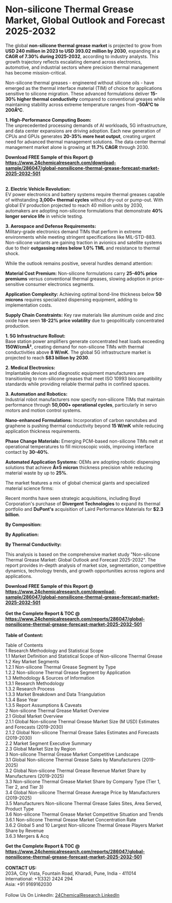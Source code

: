 <h1>Non-silicone Thermal Grease Market, Global Outlook and Forecast 2025-2032</h1><p>The global <strong>non-silicone thermal grease market</strong> is projected to grow from <strong>USD 240 million in 2023 to USD 393.02 million by 2030</strong>, expanding at a <strong>CAGR of 7.30% during 2025-2032</strong>, according to industry analysts. This growth trajectory reflects escalating demand across electronics, automotive, and industrial sectors where precision thermal management has become mission-critical.</p><p>Non-silicone thermal greases - engineered without silicone oils - have emerged as the thermal interface material (TIM) of choice for applications sensitive to silicone migration. These advanced formulations deliver <strong>15-30% higher thermal conductivity</strong> compared to conventional greases while maintaining stability across extreme temperature ranges from <strong>-50Â°C to 200Â°C</strong>.</p><p><strong>1. High-Performance Computing Boom:</strong><br>
The unprecedented processing demands of AI workloads, 5G infrastructure, and data center expansions are driving adoption. Each new generation of CPUs and GPUs generates <strong>20-35% more heat output</strong>, creating urgent need for advanced thermal management solutions. The data center thermal management market alone is growing at <strong>11.7% CAGR</strong> through 2030.</p><div><b>Download FREE Sample of this Report @ 
            <a href="https://www.24chemicalresearch.com/download-sample/286047/global-nonsilicone-thermal-grease-forecast-market-2025-2032-501">
            https://www.24chemicalresearch.com/download-sample/286047/global-nonsilicone-thermal-grease-forecast-market-2025-2032-501</a></b></div><br><p><strong>2. Electric Vehicle Revolution:</strong><br>
EV power electronics and battery systems require thermal greases capable of withstanding <strong>3,000+ thermal cycles</strong> without dry-out or pump-out. With global EV production projected to reach 40 million units by 2030, automakers are adopting non-silicone formulations that demonstrate <strong>40% longer service life</strong> in vehicle testing.</p><p><strong>3. Aerospace and Defense Requirements:</strong><br>
Military-grade electronics demand TIMs that perform in extreme environments while meeting stringent specifications like MIL-STD-883. Non-silicone variants are gaining traction in avionics and satellite systems due to their <strong>outgassing rates below 1.0% TML</strong> and resistance to thermal shock.</p><p>While the outlook remains positive, several hurdles demand attention:</p><p><strong>Material Cost Premium:</strong> Non-silicone formulations carry <strong>25-40% price premiums</strong> versus conventional thermal greases, slowing adoption in price-sensitive consumer electronics segments.</p><p><strong>Application Complexity:</strong> Achieving optimal bond-line thickness below <strong>50 microns</strong> requires specialized dispensing equipment, adding to implementation costs.</p><p><strong>Supply Chain Constraints:</strong> Key raw materials like aluminum oxide and zinc oxide have seen <strong>18-22% price volatility</strong> due to geopolitically concentrated production.</p><p><strong>1. 5G Infrastructure Rollout:</strong><br>
Base station power amplifiers generate concentrated heat loads exceeding <strong>150W/cmÂ²</strong>, creating demand for non-silicone TIMs with thermal conductivities above <strong>8 W/mK</strong>. The global 5G infrastructure market is projected to reach <strong>$83 billion by 2030</strong>.</p><p><strong>2. Medical Electronics:</strong><br>
Implantable devices and diagnostic equipment manufacturers are transitioning to non-silicone greases that meet ISO 10993 biocompatibility standards while providing reliable thermal paths in confined spaces.</p><p><strong>3. Automation and Robotics:</strong><br>
Industrial robot manufacturers now specify non-silicone TIMs that maintain performance through <strong>50,000+ operational cycles</strong>, particularly in servo motors and motion control systems.</p><p><strong>Nano-enhanced Formulations:</strong> Incorporation of carbon nanotubes and graphene is pushing thermal conductivity beyond <strong>15 W/mK</strong> while reducing application thickness requirements.</p><p><strong>Phase Change Materials:</strong> Emerging PCM-based non-silicone TIMs melt at operational temperatures to fill microscopic voids, improving interface contact by <strong>30-40%</strong>.</p><p><strong>Automated Application Systems:</strong> OEMs are adopting robotic dispensing solutions that achieve <strong>Â±5 micron</strong> thickness precision while reducing material waste by up to <strong>25%</strong>.</p><p>The market features a mix of global chemical giants and specialized material science firms:</p><p>Recent months have seen strategic acquisitions, including Boyd Corporation's purchase of <strong>Divergent Technologies</strong> to expand its thermal portfolio and <strong>DuPont's</strong> acquisition of Laird Performance Materials for <strong>$2.3 billion</strong>.</p><p><strong>By Composition:</strong></p><p><strong>By Application:</strong></p><p><strong>By Thermal Conductivity:</strong></p><p>This analysis is based on the comprehensive market study "Non-silicone Thermal Grease Market: Global Outlook and Forecast 2025-2032". The report provides in-depth analysis of market size, segmentation, competitive dynamics, technology trends, and growth opportunities across regions and applications.</p><div><b>Download FREE Sample of this Report @ 
            <a href="https://www.24chemicalresearch.com/download-sample/286047/global-nonsilicone-thermal-grease-forecast-market-2025-2032-501">
            https://www.24chemicalresearch.com/download-sample/286047/global-nonsilicone-thermal-grease-forecast-market-2025-2032-501</a></b></div><br><div><b>Get the Complete Report & TOC @ 
            <a href="https://www.24chemicalresearch.com/reports/286047/global-nonsilicone-thermal-grease-forecast-market-2025-2032-501">
            https://www.24chemicalresearch.com/reports/286047/global-nonsilicone-thermal-grease-forecast-market-2025-2032-501</a></b></div><br>
            <b>Table of Content:</b><p>Table of Contents<br />
1 Research Methodology and Statistical Scope<br />
1.1 Market Definition and Statistical Scope of Non-silicone Thermal Grease<br />
1.2 Key Market Segments<br />
1.2.1 Non-silicone Thermal Grease Segment by Type<br />
1.2.2 Non-silicone Thermal Grease Segment by Application<br />
1.3 Methodology & Sources of Information<br />
1.3.1 Research Methodology<br />
1.3.2 Research Process<br />
1.3.3 Market Breakdown and Data Triangulation<br />
1.3.4 Base Year<br />
1.3.5 Report Assumptions & Caveats<br />
2 Non-silicone Thermal Grease Market Overview<br />
2.1 Global Market Overview<br />
2.1.1 Global Non-silicone Thermal Grease Market Size (M USD) Estimates and Forecasts (2019-2030)<br />
2.1.2 Global Non-silicone Thermal Grease Sales Estimates and Forecasts (2019-2030)<br />
2.2 Market Segment Executive Summary<br />
2.3 Global Market Size by Region<br />
3 Non-silicone Thermal Grease Market Competitive Landscape<br />
3.1 Global Non-silicone Thermal Grease Sales by Manufacturers (2019-2025)<br />
3.2 Global Non-silicone Thermal Grease Revenue Market Share by Manufacturers (2019-2025)<br />
3.3 Non-silicone Thermal Grease Market Share by Company Type (Tier 1, Tier 2, and Tier 3)<br />
3.4 Global Non-silicone Thermal Grease Average Price by Manufacturers (2019-2025)<br />
3.5 Manufacturers Non-silicone Thermal Grease Sales Sites, Area Served, Product Type<br />
3.6 Non-silicone Thermal Grease Market Competitive Situation and Trends<br />
3.6.1 Non-silicone Thermal Grease Market Concentration Rate<br />
3.6.2 Global 5 and 10 Largest Non-silicone Thermal Grease Players Market Share by Revenue<br />
3.6.3 Mergers & Acq</p><div><b>Get the Complete Report & TOC @ 
            <a href="https://www.24chemicalresearch.com/reports/286047/global-nonsilicone-thermal-grease-forecast-market-2025-2032-501">
            https://www.24chemicalresearch.com/reports/286047/global-nonsilicone-thermal-grease-forecast-market-2025-2032-501</a></b></div><br><b>CONTACT US:</b><br>
            203A, City Vista, Fountain Road, Kharadi, Pune, India - 411014<br>
            International: +1(332) 2424 294<br>
            Asia: +91 9169162030 <br><br>
            Follow Us On LinkedIn: <a href="https://www.linkedin.com/company/24chemicalresearch/">24ChemicalResearch LinkedIn</a>